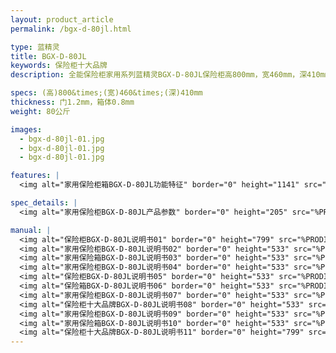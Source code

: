 ```yaml
---
layout: product_article
permalink: /bgx-d-80jl.html

type: 蓝精灵
title: BGX-D-80JL
keywords: 保险柜十大品牌
description: 全能保险柜家用系列蓝精灵BGX-D-80JL保险柜高800mm，宽460mm，深410mm，净重80公斤，拥有连续错码自动报警等多种功能。

specs: (高)800&times;(宽)460&times;(深)410mm
thickness: 门1.2mm，箱体0.8mm
weight: 80公斤

images:
  - bgx-d-80jl-01.jpg
  - bgx-d-80jl-01.jpg
  - bgx-d-80jl-01.jpg

features: |
  <img alt="家用保险柜箱BGX-D-80JL功能特征" border="0" height="1141" src="%PRODIMGS%/bgx-gn.jpg" width="538" />

spec_details: |
  <img alt="家用保险柜BGX-D-80JL产品参数" border="0" height="205" src="%PRODIMGS%/bgx-cpcs.jpg" width="538" />

manual: |
  <img alt="保险柜BGX-D-80JL说明书01" border="0" height="799" src="%PRODIMGS%/bgx-sm01.jpg" width="528" />  
  <img alt="家用保险柜BGX-D-80JL说明书02" border="0" height="533" src="%PRODIMGS%/bgx-sm02.jpg" width="363" />  
  <img alt="家用保险箱BGX-D-80JL说明书03" border="0" height="533" src="%PRODIMGS%/bgx-sm03.jpg" width="363" />  
  <img alt="家用保险柜BGX-D-80JL说明书04" border="0" height="533" src="%PRODIMGS%/bgx-sm04.jpg" width="363" />  
  <img alt="保险柜BGX-D-80JL说明书05" border="0" height="533" src="%PRODIMGS%/bgx-sm05.jpg" width="363" />  
  <img alt="保险箱BGX-D-80JL说明书06" border="0" height="533" src="%PRODIMGS%/bgx-sm06.jpg" width="363" />  
  <img alt="家用保险柜BGX-D-80JL说明书07" border="0" height="533" src="%PRODIMGS%/bgx-sm07.jpg" width="363" />  
  <img alt="保险柜十大品牌BGX-D-80JL说明书08" border="0" height="533" src="%PRODIMGS%/bgx-sm08.jpg" width="363" />  
  <img alt="家用保险柜BGX-D-80JL说明书09" border="0" height="533" src="%PRODIMGS%/bgx-sm09.jpg" width="363" />  
  <img alt="家用保险箱BGX-D-80JL说明书10" border="0" height="533" src="%PRODIMGS%/bgx-sm10.jpg" width="363" />  
  <img alt="保险柜十大品牌BGX-D-80JL说明书11" border="0" height="799" src="%PRODIMGS%/bgx-sm11.jpg" width="528" />
---
```

